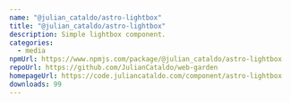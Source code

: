 ```yaml
---
name: "@julian_cataldo/astro-lightbox"
title: "@julian_cataldo/astro-lightbox"
description: Simple lightbox component.
categories:
  - media
npmUrl: https://www.npmjs.com/package/@julian_cataldo/astro-lightbox
repoUrl: https://github.com/JulianCataldo/web-garden
homepageUrl: https://code.juliancataldo.com/component/astro-lightbox
downloads: 99
---
```

